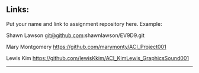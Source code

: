 
## Links:

Put your name and link to assignment repository here. Example:

Shawn Lawson    git@github.com:shawnlawson/EV9D9.git



Mary Montgomery https://github.com/marymonty/ACI_Project001

Lewis Kim https://github.com/lewisKkim/ACI_KimLewis_GraphicsSound001

----
